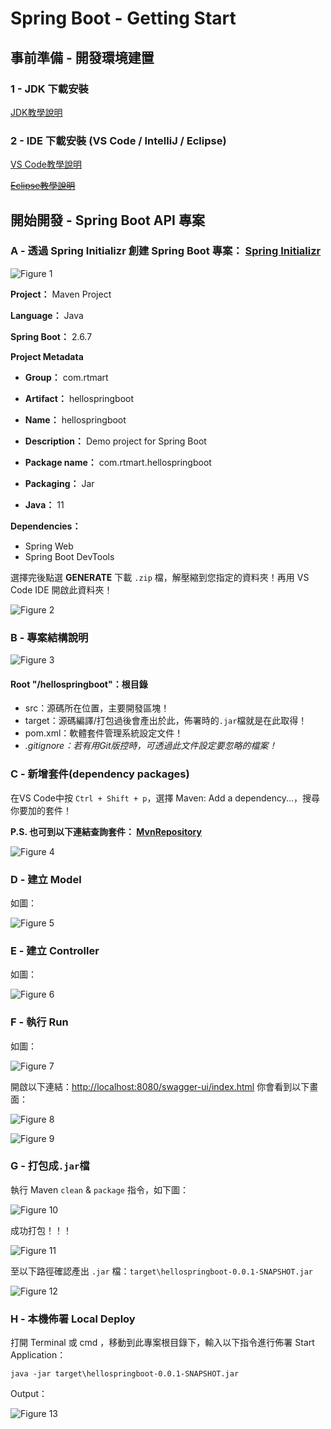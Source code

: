 # Spring Boot - Getting Start

## 事前準備 - 開發環境建置

### 1 - JDK 下載安裝

[JDK教學說明](JDK.md)

### 2 - IDE 下載安裝 (VS Code / IntelliJ / Eclipse)

[VS Code教學說明](./IDE_VSCODE.md)

~~[Eclipse教學說明](./README.md)~~

## 開始開發 - Spring Boot API 專案

### A - 透過 Spring Initializr 創建 Spring Boot 專案： [Spring Initializr](https://start.spring.io/)

![Figure 1](./imgs/spring-initializr-website.png)

**Project：** Maven Project

**Language：** Java

**Spring Boot：** 2.6.7

**Project Metadata**

 - **Group：** com.rtmart

 - **Artifact：** hellospringboot

 - **Name：** hellospringboot

 - **Description：** Demo project for Spring Boot

 - **Package name：** com.rtmart.hellospringboot

 - **Packaging：** Jar

 - **Java：** 11

**Dependencies：**

 - Spring Web
 - Spring Boot DevTools

選擇完後點選 **GENERATE** 下載 `.zip` 檔，解壓縮到您指定的資料夾！再用 VS Code IDE 開啟此資料夾！

![Figure 2](./imgs/project-start-point.png)

### B - 專案結構說明

![Figure 3](./imgs/file-structure.png)

#### Root "/hellospringboot"：根目錄
 - src：源碼所在位置，主要開發區塊！
 - target：源碼編譯/打包過後會產出於此，佈署時的`.jar`檔就是在此取得！
 - pom.xml：軟體套件管理系統設定文件！
 - *.gitignore：若有用Git版控時，可透過此文件設定要忽略的檔案！*

### C - 新增套件(dependency packages)

在VS Code中按 `Ctrl + Shift + p`，選擇 Maven: Add a dependency...，搜尋你要加的套件！

**P.S. 也可到以下連結查詢套件： [MvnRepository](https://mvnrepository.com/)**

![Figure 4](./imgs/add-dependency.png)

### D - 建立 Model

如圖：

![Figure 5](./imgs/add-model.png)

### E - 建立 Controller

如圖：

![Figure 6](./imgs/add-controller.png)

### F - 執行 Run

如圖：

![Figure 7](./imgs/run-application.png)

開啟以下連結：[http://localhost:8080/swagger-ui/index.html](http://localhost:8080/swagger-ui/index.html) 你會看到以下畫面：

![Figure 8](./imgs/swagger-ui.png)

![Figure 9](./imgs/swagger-ui-try.png)

### G - 打包成`.jar`檔

執行 Maven `clean` & `package` 指令，如下圖：

![Figure 10](./imgs/mvn-clean-package.png)

成功打包！！！

![Figure 11](./imgs/build-success.png)

至以下路徑確認產出 `.jar` 檔：`target\hellospringboot-0.0.1-SNAPSHOT.jar`

![Figure 12](./imgs/jar-location.png)

### H - 本機佈署 Local Deploy

打開 Terminal 或 cmd ，移動到此專案根目錄下，輸入以下指令進行佈署 Start Application：

``` shell
java -jar target\hellospringboot-0.0.1-SNAPSHOT.jar
```

Output：

![Figure 13](./imgs/start-application.png)
